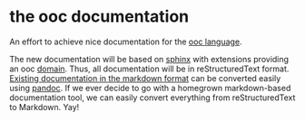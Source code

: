 # the ooc documentation

An effort to achieve nice documentation for the [ooc language](http://ooc-lang.org).

The new documentation will be based on [sphinx](http://sphinx.org) with extensions providing an ooc [domain](http://sphinx.pocoo.org/domains.html). Thus, all documentation will be in reStructuredText format. [Existing documentation in the markdown format](https://github.com/nddrylliog/the-ooc-language) can be converted easily using [pandoc](http://johnmacfarlane.net/pandoc/). If we ever decide to go with a homegrown markdown-based documentation tool, we can easily convert everything from reStructuredText to Markdown. Yay!

